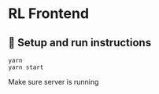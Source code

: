 # RL Frontend

## 🚚 Setup and run instructions

```
yarn
yarn start
```

Make sure server is running